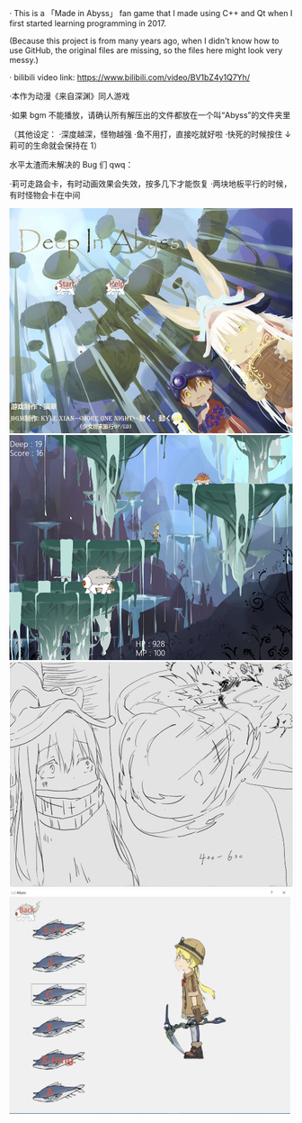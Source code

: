 · This is a 「Made in Abyss」 fan game that I made using C++ and Qt when I first started learning programming in 2017.

(Because this project is from many years ago, when I didn't know how to use GitHub, the original files are missing, so the files here might look very messy.)

· bilibili video link: https://www.bilibili.com/video/BV1bZ4y1Q7Yh/

·本作为动漫《来自深渊》同人游戏

·如果 bgm 不能播放，请确认所有解压出的文件都放在一个叫“Abyss”的文件夹里

（其他设定：
·深度越深，怪物越强
·鱼不用打，直接吃就好啦
·快死的时候按住 ↓ 莉可的生命就会保持在 1）

水平太渣而未解决的 Bug 们 qwq：

·莉可走路会卡，有时动画效果会失效，按多几下才能恢复
·两块地板平行的时候，有时怪物会卡在中间

<img src="readme_imgs/截屏2023-07-12 18.54.46.png"  height="400">

<img src="readme_imgs/截屏2023-07-12 18.56.42.png"  height="400">
<img src="readme_imgs/截屏2023-07-12 18.58.12.png"  height="400">
<img src="readme_imgs/截屏2023-07-12 18.54.14.png"  height="400">
